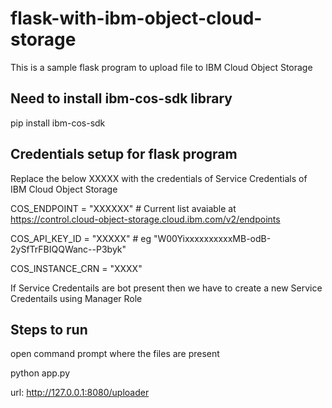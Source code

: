 # flask-with-ibm-object-cloud-storage

This is a sample flask program to upload file to IBM Cloud Object Storage 

Need to install  ibm-cos-sdk library
-----------------
pip install ibm-cos-sdk

Credentials setup for flask program
-----------------

Replace the below XXXXX with the credentials of Service Credentials of IBM Cloud Object Storage

COS_ENDPOINT = "XXXXXX" # Current list avaiable at https://control.cloud-object-storage.cloud.ibm.com/v2/endpoints

COS_API_KEY_ID = "XXXXX" # eg "W00YixxxxxxxxxxMB-odB-2ySfTrFBIQQWanc--P3byk"

COS_INSTANCE_CRN = "XXXX"

If Service Credentails are bot present then we have to create a new Service Credentails using Manager Role

Steps to run
----------
open command prompt where the files are present


python app.py


url:  http://127.0.0.1:8080/uploader
